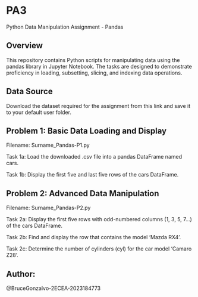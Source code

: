 # PA3
Python Data Manipulation Assignment - Pandas
## Overview
This repository contains Python scripts for manipulating data using the pandas library in Jupyter Notebook. The tasks are designed to demonstrate proficiency in loading, subsetting, slicing, and indexing data operations.

## Data Source
Download the dataset required for the assignment from this link and save it to your default user folder.

## Problem 1: Basic Data Loading and Display
Filename: Surname_Pandas-P1.py

Task 1a: Load the downloaded .csv file into a pandas DataFrame named cars.

Task 1b: Display the first five and last five rows of the cars DataFrame.
## Problem 2: Advanced Data Manipulation
Filename: Surname_Pandas-P2.py

Task 2a: Display the first five rows with odd-numbered columns (1, 3, 5, 7…) of the cars DataFrame.

Task 2b: Find and display the row that contains the model ‘Mazda RX4’.

Task 2c: Determine the number of cylinders (cyl) for the car model ‘Camaro Z28’.
## Author:
@BruceGonzalvo-2ECEA-2023184773
